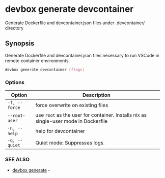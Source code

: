 # devbox generate devcontainer

Generate Dockerfile and devcontainer.json files under .devcontainer/ directory

## Synopsis

Generate Dockerfile and devcontainer.json files necessary to run VSCode in remote container environments.

```bash
devbox generate devcontainer [flags]
```

### Options

<!-- Markdown Table of Options -->
| Option | Description |
| --- | --- |
| `-f, --force` | force overwrite on existing files |
| `--root-user` | use `root` as the user for container. Installs nix as single-user mode in Dockerfile |
| `-h, --help` | help for devcontainer |
| `-q, --quiet` | Quiet mode: Suppresses logs. |


### SEE ALSO

* [devbox generate](devbox_generate.md)	 - 

